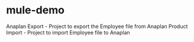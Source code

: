 # mule-demo
Anaplan Export - Project to export the Employee file from Anaplan
Product Import - Project to import Employee file to Anaplan
